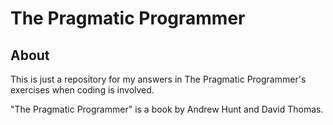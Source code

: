 The Pragmatic Programmer
========================

About
-----

This is just a repository for my answers in The Pragmatic Programmer's
exercises when coding is involved.

"The Pragmatic Programmer" is a book by Andrew Hunt and David Thomas.
